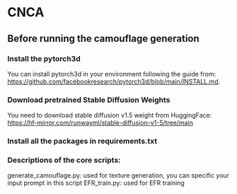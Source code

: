 # CNCA

## Before running the camouflage generation

### Install the pytorch3d 

You can install pytorch3d in your environment following the guide from: https://github.com/facebookresearch/pytorch3d/blob/main/INSTALL.md. 


### Download pretrained Stable Diffusion Weights 

You need to download stable diffusion v1.5 weight from HuggingFace: https://hf-mirror.com/runwayml/stable-diffusion-v1-5/tree/main


### Install all the packages in requirements.txt


### Descriptions of the core scripts:

generate_camouflage.py: used for texture generation, you can specific your input prompt in this script
EFR_train.py: used for EFR training
